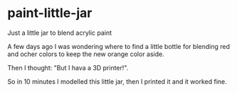 # paint-little-jar
Just a little jar to blend acrylic paint

A few days ago I was wondering where to find a little bottle for
blending red and ocher colors to keep the new orange color aside.

Then I thought: "But I hava a 3D printer!".

So in 10 minutes I modelled this little jar, then I printed it and it worked fine.

